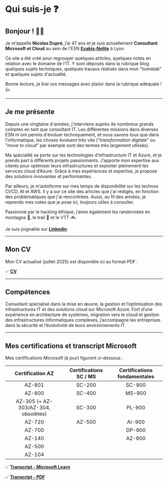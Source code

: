 # Qui suis-je ❓

## Bonjour ! 🙋‍♂️

Je m’appelle **Nicolas Dupré**, j’ai 47 ans et je suis actuellement **Consultant Microsoft et Cloud** au sein de l'ESN [**Exakis-Nelite**](https://www.exakis-nelite.com/) à Lyon.

Ce site a été créé pour regrouper quelques articles, quelques notes en relation avec le domaine de l'IT. Y sont déposés dans la rubrique blog quelques sujets techniques, quelques travaux réalisés dans mon "homelab" et quelques sujets d'actualité.

Bonne lecture, je lirai vos messages avec plaisir dans la rubrique adéquate ! 👍

---

## Je me présente

Depuis une vingtaine d'années, j'interviens auprès de nombreux grands comptes en tant que consultant IT. Les différentes missions dans diverses ESN m'ont permis d'évoluer techniquement, et nous savons tous que dans l'informatique, les choses évoluent très vite ("*transformation digitale*" ou "*move to cloud*" par exemple sont des termes très largement utilisés).

Ma spécialité se porte sur les technologies d’infrastructure IT et Azure, et je prends part à différents projets passionnants. J’apporte mon expertise aux clients pour optimiser leurs infrastructures et exploiter pleinement les services cloud d’Azure. Grâce à mes expériences et expertise, je propose des solutions innovantes et performantes.

Par ailleurs, je m’autoforme sur mes temps de disponibilité sur les technos CI/CD, AI et AWS. Il y a sur ce site des articles que j'ai rédigés, en fonction des problématiques que j'ai rencontrées. Aussi, au fil des années, je reprends mes notes que je pose ici, toujours utiles à consulter.

Passionné par le hacking éthique, j’aime également les randonnées en montagne 🚶, le trail 🏃 et le VTT 🚲.

Je suis joignable sur [**Linkedin**](https://www.linkedin.com/in/nicolas-dupre-94b2a078/).

---

## Mon CV

Mon CV actualisé (juillet 2025) est disponible ici au format PDF : 

✅ [__CV__ ](https://www.ndu69.com/CV/CV_NicolasDupr%C3%A9.pdf)

---

## Compétences

Consultant spécialisé dans la mise en œuvre, la gestion et l’optimisation des infrastructures IT et des solutions cloud sur Microsoft Azure. Fort d’une expérience en architecture de systèmes, migration vers le cloud et gestion des infrastructures informatiques complexes, j’accompagne les entreprises dans la sécurité et l’évolutivité de leurs environnements IT.

---

## Mes certifications et transcript Microsoft

Mes certifications Microsoft (à jour) figurent ci-dessous :

|          Certification AZ           | Certifications SC / MS | Certifications fondamentales |
| :---------------------------------: | :--------------------: | :--------------------------: |
|               AZ-801                |         SC-200         |            SC-900            |
|               AZ-800                |         SC-400         |            MS-900            |
| AZ-305 (+ AZ-303/AZ-304, obsolètes) |         SC-300         |            PL-900            |
|               AZ-720                |         AZ-500         |            AI-900            |
|               AZ-700                |                        |            DP-900            |
|               AZ-140                |                        |            AZ-900            |
|               AZ-500                |                        |                              |
|               AZ-104                |                        |                              |

✅ [__Transcript - Microsoft Learn__](https://learn.microsoft.com/en-us/users/nicolasdupre-8094/transcript/dr54wh1x92zq563)

✅ [__Transcript - PDF__](http://www.ndu69.com/Transcript/Transcription_NicolasDupr%C3%A9_MicrosoftLearn.pdf)
